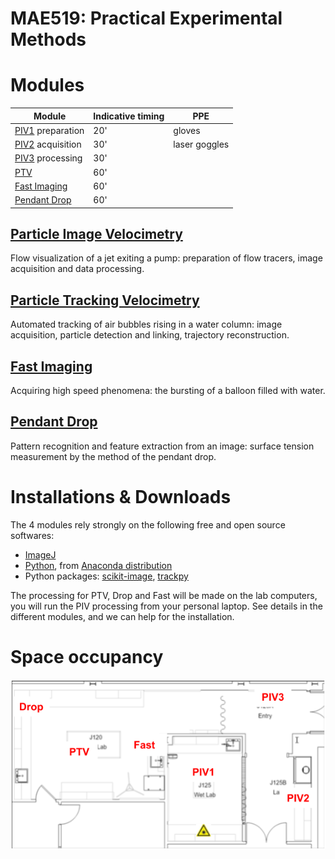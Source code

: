 # MAE519: Practical Experimental Methods
# Modules

| Module | Indicative timing | PPE |
|---|---|---|
|[PIV1](PIV) preparation | 20' | gloves |
|[PIV2](PIV) acquisition | 30' | laser goggles|
|[PIV3](PIV) processing | 30'| |
|[PTV](PTV) | 60' | |
|[Fast Imaging](Fast) | 60' | |
|[Pendant Drop](Drop) | 60' | |

## [Particle Image Velocimetry](PIV)
Flow visualization of a jet exiting a pump: preparation of flow tracers, image acquisition and data processing.

## [Particle Tracking Velocimetry](PTV)
Automated tracking of air bubbles rising in a water column: image acquisition, particle detection and linking, trajectory reconstruction.

## [Fast Imaging](Fast)
Acquiring high speed phenomena: the bursting of a balloon filled with water.

## [Pendant Drop](Drop)
Pattern recognition and feature extraction from an image: surface tension measurement by the method of the pendant drop.

# Installations & Downloads
The 4 modules rely strongly on the following free and open source softwares:
- [ImageJ](https://fiji.sc/)
- [Python](https://www.python.org/), from [Anaconda distribution](https://www.anaconda.com/)
- Python packages: [scikit-image](https://scikit-image.org/), [trackpy](http://soft-matter.github.io/trackpy/)

The processing for PTV, Drop and Fast will be made on the lab computers, you will run the PIV processing from your personal laptop.
See details in the different modules, and we can help for the installation.

# Space occupancy
![Space occupancy](space_occupancy.png)
